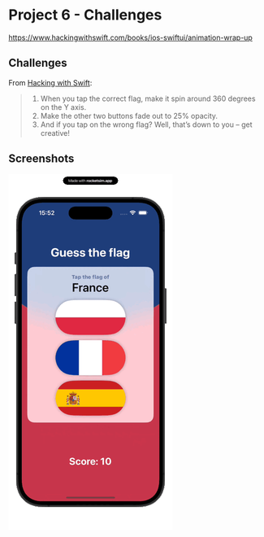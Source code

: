 # Project 6 - Challenges

https://www.hackingwithswift.com/books/ios-swiftui/animation-wrap-up

## Challenges

From [Hacking with Swift](https://www.hackingwithswift.com/books/ios-swiftui/animation-wrap-up):
>1. When you tap the correct flag, make it spin around 360 degrees on the Y axis.
>2. Make the other two buttons fade out to 25% opacity.
>3. And if you tap on the wrong flag? Well, that’s down to you – get creative!

## Screenshots
<img src= "https://github.com/bashubb/100-days-of-swiftUI/blob/main/7-Project6/challenges/animationChallenge.gif">
